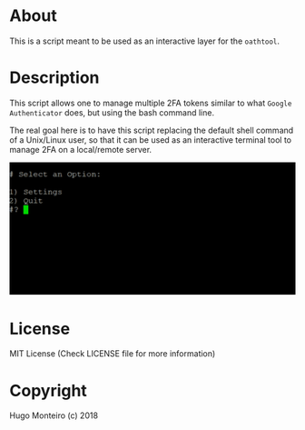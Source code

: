 # About
 This is a script meant to be used as an interactive layer for the `oathtool`.

# Description
 This script allows one to manage multiple 2FA tokens similar to what `Google Authenticator` does,
but using the bash command line.

The real goal here is to have this script replacing the default shell command of a Unix/Linux user, 
so that it can be used as an interactive terminal tool to manage 2FA on a local/remote server.

![](images/2fa-authenticator.gif?raw=true)


# License
MIT License
(Check LICENSE file for more information)

# Copyright
Hugo Monteiro (c) 2018
